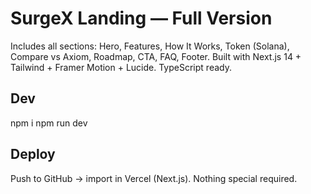 # SurgeX Landing — Full Version

Includes all sections: Hero, Features, How It Works, Token (Solana), Compare vs Axiom, Roadmap, CTA, FAQ, Footer.
Built with Next.js 14 + Tailwind + Framer Motion + Lucide. TypeScript ready.

## Dev
npm i
npm run dev

## Deploy
Push to GitHub → import in Vercel (Next.js). Nothing special required.
